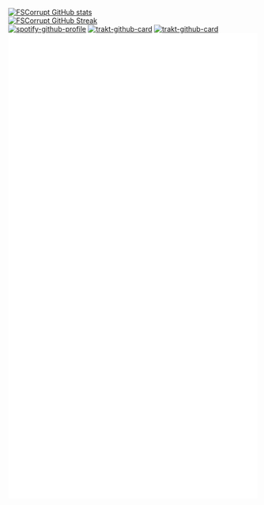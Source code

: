 [![FSCorrupt GitHub stats](https://github-readme-stats.vercel.app/api?username=fscorrupt&show_icons=true&theme=tokyonight&hide_border=true&disable_animations=true)](https://github.com/anuraghazra/github-readme-stats)
<br>
[![FSCorrupt GitHub Streak](https://github-readme-streak-stats.herokuapp.com?user=fscorrupt&theme=solarized-dark&hide_border=true&date_format=j%20M%5B%20Y%5D)](https://git.io/streak-stats)
<br>
[![spotify-github-profile](https://spotify-github-profile.vercel.app/api/view?uid=ihe9gqlk9zkk72y3vxahtmao3&cover_image=false&theme=default)](https://spotify-github-profile.vercel.app/api/view?uid=ihe9gqlk9zkk72y3vxahtmao3&redirect=true)
[![trakt-github-card](https://trakt-github-card.vercel.app/card?username=fs-corrupt&mode=watch&theme=dark)](https://github.com/pablouser1/trakt-github-card)
[![trakt-github-card](https://trakt-github-card.vercel.app/card?username=fs-corrupt&mode=stats&theme=dark)](https://github.com/pablouser1/trakt-github-card)
<br>
![FSCorrupt metrics](./github-metrics.svg)

